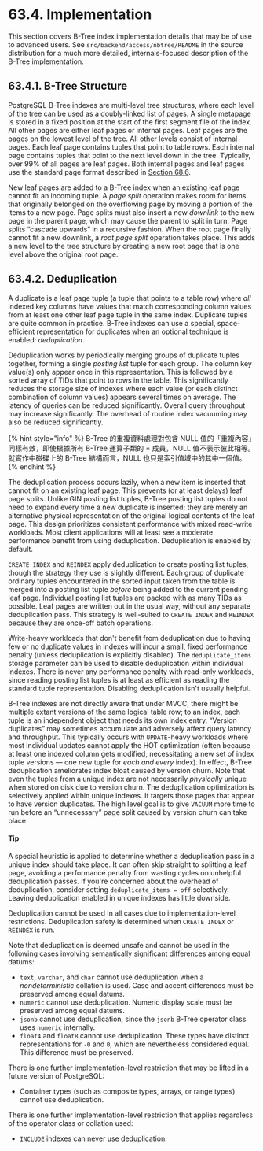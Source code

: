# 63.4. Implementation

This section covers B-Tree index implementation details that may be of use to advanced users. See `src/backend/access/nbtree/README` in the source distribution for a much more detailed, internals-focused description of the B-Tree implementation.

## 63.4.1. B-Tree Structure

PostgreSQL B-Tree indexes are multi-level tree structures, where each level of the tree can be used as a doubly-linked list of pages. A single metapage is stored in a fixed position at the start of the first segment file of the index. All other pages are either leaf pages or internal pages. Leaf pages are the pages on the lowest level of the tree. All other levels consist of internal pages. Each leaf page contains tuples that point to table rows. Each internal page contains tuples that point to the next level down in the tree. Typically, over 99% of all pages are leaf pages. Both internal pages and leaf pages use the standard page format described in [Section 68.6](https://www.postgresql.org/docs/13/storage-page-layout.html).

New leaf pages are added to a B-Tree index when an existing leaf page cannot fit an incoming tuple. A _page split_ operation makes room for items that originally belonged on the overflowing page by moving a portion of the items to a new page. Page splits must also insert a new _downlink_ to the new page in the parent page, which may cause the parent to split in turn. Page splits “cascade upwards” in a recursive fashion. When the root page finally cannot fit a new downlink, a _root page split_ operation takes place. This adds a new level to the tree structure by creating a new root page that is one level above the original root page.

## 63.4.2. Deduplication

A duplicate is a leaf page tuple \(a tuple that points to a table row\) where _all_ indexed key columns have values that match corresponding column values from at least one other leaf page tuple in the same index. Duplicate tuples are quite common in practice. B-Tree indexes can use a special, space-efficient representation for duplicates when an optional technique is enabled: _deduplication_.

Deduplication works by periodically merging groups of duplicate tuples together, forming a single _posting list_ tuple for each group. The column key value\(s\) only appear once in this representation. This is followed by a sorted array of TIDs that point to rows in the table. This significantly reduces the storage size of indexes where each value \(or each distinct combination of column values\) appears several times on average. The latency of queries can be reduced significantly. Overall query throughput may increase significantly. The overhead of routine index vacuuming may also be reduced significantly.

{% hint style="info" %}
B-Tree 的重複資料處理對包含 NULL 值的「重複內容」同樣有效，即使根據所有 B-Tree 運算子類的 = 成員，NULL 值不表示彼此相等。就實作中磁碟上的 B-Tree 結構而言，NULL 也只是索引值域中的其中一個值。
{% endhint %}

The deduplication process occurs lazily, when a new item is inserted that cannot fit on an existing leaf page. This prevents \(or at least delays\) leaf page splits. Unlike GIN posting list tuples, B-Tree posting list tuples do not need to expand every time a new duplicate is inserted; they are merely an alternative physical representation of the original logical contents of the leaf page. This design prioritizes consistent performance with mixed read-write workloads. Most client applications will at least see a moderate performance benefit from using deduplication. Deduplication is enabled by default.

`CREATE INDEX` and `REINDEX` apply deduplication to create posting list tuples, though the strategy they use is slightly different. Each group of duplicate ordinary tuples encountered in the sorted input taken from the table is merged into a posting list tuple _before_ being added to the current pending leaf page. Individual posting list tuples are packed with as many TIDs as possible. Leaf pages are written out in the usual way, without any separate deduplication pass. This strategy is well-suited to `CREATE INDEX` and `REINDEX` because they are once-off batch operations.

Write-heavy workloads that don't benefit from deduplication due to having few or no duplicate values in indexes will incur a small, fixed performance penalty \(unless deduplication is explicitly disabled\). The `deduplicate_items` storage parameter can be used to disable deduplication within individual indexes. There is never any performance penalty with read-only workloads, since reading posting list tuples is at least as efficient as reading the standard tuple representation. Disabling deduplication isn't usually helpful.

B-Tree indexes are not directly aware that under MVCC, there might be multiple extant versions of the same logical table row; to an index, each tuple is an independent object that needs its own index entry. “Version duplicates” may sometimes accumulate and adversely affect query latency and throughput. This typically occurs with `UPDATE`-heavy workloads where most individual updates cannot apply the HOT optimization \(often because at least one indexed column gets modified, necessitating a new set of index tuple versions — one new tuple for _each and every_ index\). In effect, B-Tree deduplication ameliorates index bloat caused by version churn. Note that even the tuples from a unique index are not necessarily _physically_ unique when stored on disk due to version churn. The deduplication optimization is selectively applied within unique indexes. It targets those pages that appear to have version duplicates. The high level goal is to give `VACUUM` more time to run before an “unnecessary” page split caused by version churn can take place.

#### Tip

A special heuristic is applied to determine whether a deduplication pass in a unique index should take place. It can often skip straight to splitting a leaf page, avoiding a performance penalty from wasting cycles on unhelpful deduplication passes. If you're concerned about the overhead of deduplication, consider setting `deduplicate_items = off` selectively. Leaving deduplication enabled in unique indexes has little downside.

Deduplication cannot be used in all cases due to implementation-level restrictions. Deduplication safety is determined when `CREATE INDEX` or `REINDEX` is run.

Note that deduplication is deemed unsafe and cannot be used in the following cases involving semantically significant differences among equal datums:

* `text`, `varchar`, and `char` cannot use deduplication when a _nondeterministic_ collation is used. Case and accent differences must be preserved among equal datums.
* `numeric` cannot use deduplication. Numeric display scale must be preserved among equal datums.
* `jsonb` cannot use deduplication, since the `jsonb` B-Tree operator class uses `numeric` internally.
* `float4` and `float8` cannot use deduplication. These types have distinct representations for `-0` and `0`, which are nevertheless considered equal. This difference must be preserved.

There is one further implementation-level restriction that may be lifted in a future version of PostgreSQL:

* Container types \(such as composite types, arrays, or range types\) cannot use deduplication.

There is one further implementation-level restriction that applies regardless of the operator class or collation used:

* `INCLUDE` indexes can never use deduplication.


